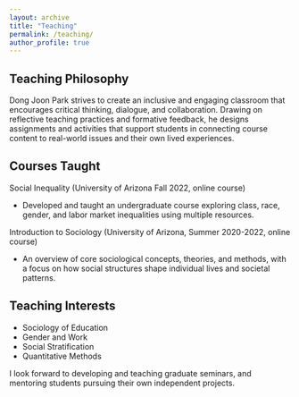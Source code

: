 ```yaml
---
layout: archive
title: "Teaching"
permalink: /teaching/
author_profile: true
---
```


## Teaching Philosophy

Dong Joon Park strives to create an inclusive and engaging classroom that encourages critical thinking, dialogue, and collaboration. Drawing on reflective teaching practices and formative feedback, he designs assignments and activities that support students in connecting course content to real-world issues and their own lived experiences.

## Courses Taught

Social Inequality (University of Arizona Fall 2022, online course)
-	Developed and taught an undergraduate course exploring class, race, gender, and labor market inequalities using multiple resources.

Introduction to Sociology (University of Arizona, Summer 2020-2022, online course)
-	An overview of core sociological concepts, theories, and methods, with a focus on how social structures shape individual lives and societal patterns.

## Teaching Interests
- Sociology of Education
- Gender and Work
- Social Stratification
- Quantitative Methods

I look forward to developing and teaching graduate seminars, and mentoring students pursuing their own independent projects.
